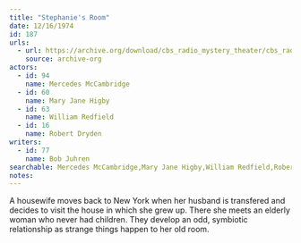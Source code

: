 ```yaml
---
title: "Stephanie's Room"
date: 12/16/1974
id: 187
urls: 
  - url: https://archive.org/download/cbs_radio_mystery_theater/cbs_radio_mystery_theater-0151-0200.zip/cbs_radio_mystery_theater-0151-0200%2Fcbsrmt_0187_stephanies_room.mp3
    source: archive-org
actors:  
  - id: 94
    name: Mercedes McCambridge  
  - id: 60
    name: Mary Jane Higby  
  - id: 63
    name: William Redfield  
  - id: 16
    name: Robert Dryden
writers:  
  - id: 77
    name: Bob Juhren
searchable: Mercedes McCambridge,Mary Jane Higby,William Redfield,Robert Dryden Bob Juhren
notes:  
---
```

A housewife moves back to New York when her husband is transfered and decides to visit the house in which she grew up. There she meets an elderly woman who never had children. They develop an odd, symbiotic relationship as strange things happen to her old room.